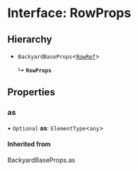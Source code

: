 # Interface: RowProps

## Hierarchy

- `BackyardBaseProps`<[`RowRef`](../README.md#rowref)\>

  ↳ **`RowProps`**

## Properties

### as

• `Optional` **as**: `ElementType`<`any`\>

#### Inherited from

BackyardBaseProps.as
